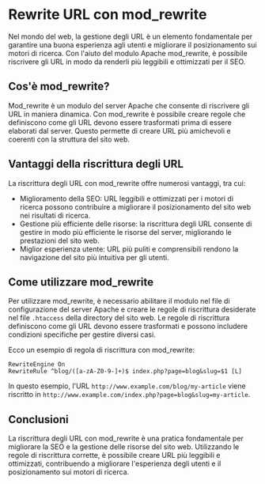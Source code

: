 # Rewrite URL con mod_rewrite

Nel mondo del web, la gestione degli URL è un elemento fondamentale per garantire una buona esperienza agli utenti e migliorare il posizionamento sui motori di ricerca. Con l'aiuto del modulo Apache mod_rewrite, è possibile riscrivere gli URL in modo da renderli più leggibili e ottimizzati per il SEO.

## Cos'è mod_rewrite?

Mod_rewrite è un modulo del server Apache che consente di riscrivere gli URL in maniera dinamica. Con mod_rewrite è possibile creare regole che definiscono come gli URL devono essere trasformati prima di essere elaborati dal server. Questo permette di creare URL più amichevoli e coerenti con la struttura del sito web.

## Vantaggi della riscrittura degli URL

La riscrittura degli URL con mod_rewrite offre numerosi vantaggi, tra cui:

- Miglioramento della SEO: URL leggibili e ottimizzati per i motori di ricerca possono contribuire a migliorare il posizionamento del sito web nei risultati di ricerca.
- Gestione più efficiente delle risorse: la riscrittura degli URL consente di gestire in modo più efficiente le risorse del server, migliorando le prestazioni del sito web.
- Miglior esperienza utente: URL più puliti e comprensibili rendono la navigazione del sito più intuitiva per gli utenti.

## Come utilizzare mod_rewrite

Per utilizzare mod_rewrite, è necessario abilitare il modulo nel file di configurazione del server Apache e creare le regole di riscrittura desiderate nel file `.htaccess` della directory del sito web. Le regole di riscrittura definiscono come gli URL devono essere trasformati e possono includere condizioni specifiche per gestire diversi casi.

Ecco un esempio di regola di riscrittura con mod_rewrite:

```
RewriteEngine On
RewriteRule ^blog/([a-zA-Z0-9-]+)$ index.php?page=blog&slug=$1 [L]
```

In questo esempio, l'URL `http://www.example.com/blog/my-article` viene riscritto in `http://www.example.com/index.php?page=blog&slug=my-article`.

## Conclusioni

La riscrittura degli URL con mod_rewrite è una pratica fondamentale per migliorare la SEO e la gestione delle risorse del sito web. Utilizzando le regole di riscrittura corrette, è possibile creare URL più leggibili e ottimizzati, contribuendo a migliorare l'esperienza degli utenti e il posizionamento sui motori di ricerca.